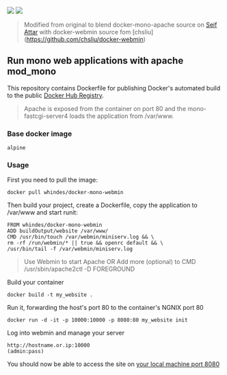 [![](https://images.microbadger.com/badges/image/whindes/docker-mono-webmin:3.12.svg)](https://microbadger.com/images/whindes/docker-mono-webmin:3.12 "Get your own image badge on microbadger.com")  [![](https://images.microbadger.com/badges/version/whindes/docker-mono-webmin:3.12.svg)](https://microbadger.com/images/whindes/docker-mono-webmin:3.12 "Get your own version badge on microbadger.com")

> Modified from original to blend docker-mono-apache source on [Seif Attar](https://github.com/seif/docker-mono-apache) with docker-webmin source fom [chsliu]
(https://github.com/chsliu/docker-webmin)

## Run mono web applications with apache mod_mono

This repository contains Dockerfile for publishing Docker's automated build to the public [Docker Hub Registry](https://registry.hub.docker.com/).

> Apache is exposed from the container on port 80 and the mono-fastcgi-server4 loads the application from /var/www.

### Base docker image

    alpine

### Usage

First you need to pull the image:

    docker pull whindes/docker-mono-webmin

Then build your project, create a Dockerfile, copy the application to /var/www and start runit:

    FROM whindes/docker-mono-webmin
    ADD buildOutput/website /var/www/
    CMD /usr/bin/touch /var/webmin/miniserv.log && \
    rm -rf /run/webmin/* || true && openrc default && \
    /usr/bin/tail -f /var/webmin/miniserv.log

> Use Webmin to start Apache OR Add more (optional) to CMD /usr/sbin/apache2ctl -D FOREGROUND

Build your container

    docker build -t my_website .

Run it, forwarding the host's port 80 to the container's NGNIX port 80

    docker run -d -it -p 10000:10000 -p 8080:80 my_website init


Log into webmin and manage your server
```
http://hostname.or.ip:10000
(admin:pass)
```

You should now be able to access the site on [your local machine port 8080](http://hostname.or.ip:8080/)
